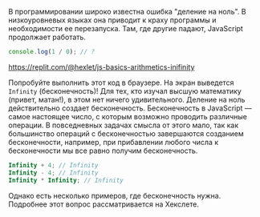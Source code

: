 
В программировании широко известна ошибка "деление на ноль". В низкоуровневых языках она приводит к краху программы и необходимости ее перезапуска. Там, где другие падают, JavaScript продолжает работать.

```javascript
console.log(1 / 0); // ?
```

https://replit.com/@hexlet/js-basics-arithmetics-inifinity

Попробуйте выполнить этот код в браузере. На экран выведется `Infinity` (бесконечность)! Для тех, кто изучал высшую математику (привет, матан!), в этом нет ничего удивительного. Деление на ноль действительно создает бесконечность. Бесконечность в JavaScript — самое настоящее число, с которым возможно проводить различные операции. В повседневных задачах смысла от этого мало, так как большинство операций с бесконечностью завершаются созданием бесконечности, например, при прибавлении любого числа к бесконечности мы все равно получим бесконечность.

```javascript
Infinity + 4; // Infinity
Infinity - 4; // Infinity
Infinity * Infinity; // Infinity
```

Однако есть несколько примеров, где бесконечность нужна. Подробнее этот вопрос рассматривается на Хекслете.
